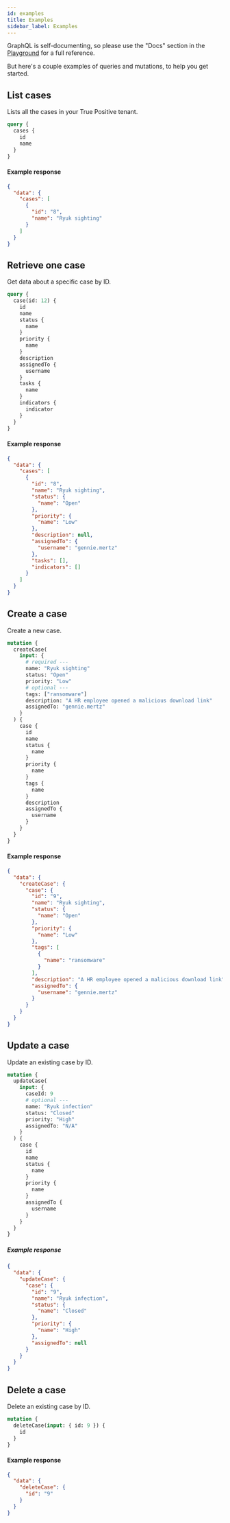 ```yaml
---
id: examples
title: Examples
sidebar_label: Examples
---
```


GraphQL is self-documenting, so please use the "Docs" section in the [Playground](https://api.truepositive.app) for a full reference.

But here's a couple examples of queries and mutations, to help you get started.

## List cases

Lists all the cases in your True Positive tenant.

```graphql
query {
  cases {
    id
    name
  }
}
```

#### Example response

```json
{
  "data": {
    "cases": [
      {
        "id": "8",
        "name": "Ryuk sighting"
      }
    ]
  }
}
```

## Retrieve one case

Get data about a specific case by ID.

```graphql
query {
  case(id: 12) {
    id
    name
    status {
      name
    }
    priority {
      name
    }
    description
    assignedTo {
      username
    }
    tasks {
      name
    }
    indicators {
      indicator
    }
  }
}
```

#### Example response

```json
{
  "data": {
    "cases": [
      {
        "id": "8",
        "name": "Ryuk sighting",
        "status": {
          "name": "Open"
        },
        "priority": {
          "name": "Low"
        },
        "description": null,
        "assignedTo": {
          "username": "gennie.mertz"
        },
        "tasks": [],
        "indicators": []
      }
    ]
  }
}
```

## Create a case

Create a new case.

```graphql
mutation {
  createCase(
    input: {
      # required ---
      name: "Ryuk sighting"
      status: "Open"
      priority: "Low"
      # optional ---
      tags: ["ransomware"]
      description: "A HR employee opened a malicious download link"
      assignedTo: "gennie.mertz"
    }
  ) {
    case {
      id
      name
      status {
        name
      }
      priority {
        name
      }
      tags {
        name
      }
      description
      assignedTo {
        username
      }
    }
  }
}
```

#### Example response

```json
{
  "data": {
    "createCase": {
      "case": {
        "id": "9",
        "name": "Ryuk sighting",
        "status": {
          "name": "Open"
        },
        "priority": {
          "name": "Low"
        },
        "tags": [
          {
            "name": "ransomware"
          }
        ],
        "description": "A HR employee opened a malicious download link",
        "assignedTo": {
          "username": "gennie.mertz"
        }
      }
    }
  }
}
```

## Update a case

Update an existing case by ID.

```graphql
mutation {
  updateCase(
    input: {
      caseId: 9
      # optional ---
      name: "Ryuk infection"
      status: "Closed"
      priority: "High"
      assignedTo: "N/A"
    }
  ) {
    case {
      id
      name
      status {
        name
      }
      priority {
        name
      }
      assignedTo {
        username
      }
    }
  }
}
```

##### Example response

```json
{
  "data": {
    "updateCase": {
      "case": {
        "id": "9",
        "name": "Ryuk infection",
        "status": {
          "name": "Closed"
        },
        "priority": {
          "name": "High"
        },
        "assignedTo": null
      }
    }
  }
}
```

## Delete a case

Delete an existing case by ID.

```graphql
mutation {
  deleteCase(input: { id: 9 }) {
    id
  }
}
```

#### Example response

```json
{
  "data": {
    "deleteCase": {
      "id": "9"
    }
  }
}
```
